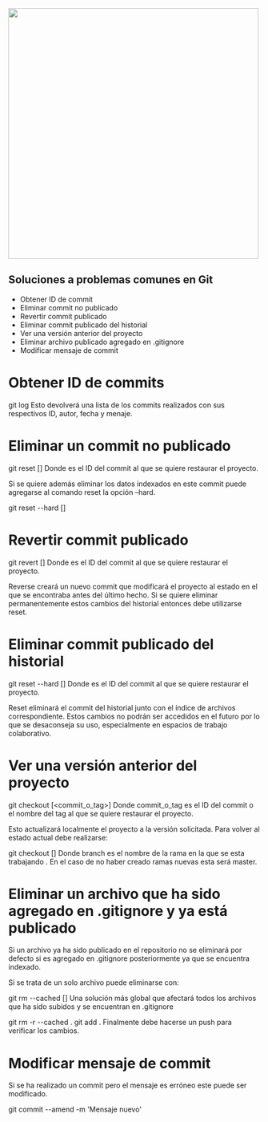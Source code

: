 <img src="../img/github_PNG15.png" width="500">


## Soluciones a problemas comunes en Git

* Obtener ID de commit
* Eliminar commit no publicado
* Revertir commit publicado
* Eliminar commit publicado del historial
* Ver una versión anterior del proyecto
* Eliminar archivo publicado agregado en .gitignore
* Modificar mensaje de commit


# Obtener ID de commits
git log
Esto devolverá una lista de los commits realizados con sus respectivos ID, autor, fecha y menaje.

# Eliminar un commit no publicado
git reset [<commit>]
Donde <commit> es el ID del commit al que se quiere restaurar el proyecto.

Si se quiere además eliminar los datos indexados en este commit puede agregarse al comando reset la opción –hard.

git reset --hard [<commit>]
# Revertir commit publicado
git revert [<commit>]
Donde <commit> es el ID del commit al que se quiere restaurar el proyecto.

Reverse creará un nuevo commit que modificará el proyecto al estado en el que se encontraba antes del último hecho. Si se quiere eliminar permanentemente estos cambios del historial entonces debe utilizarse reset.

# Eliminar commit publicado del historial
git reset --hard [<commit>]
Donde <commit> es el ID del commit al que se quiere restaurar el proyecto.

Reset eliminará el commit del historial junto con el índice de archivos correspondiente. Estos cambios no podrán ser accedidos en el futuro por lo que se desaconseja su uso, especialmente en espacios de trabajo colaborativo.

# Ver una versión anterior del proyecto
git checkout [<commit_o_tag>]
Donde commit_o_tag es el ID del commit o el nombre del tag al que se quiere restaurar el proyecto.

Esto actualizará localmente el proyecto a la versión solicitada. Para volver al estado actual debe realizarse:

git checkout [<branch>]
Donde branch es el nombre de la rama en la que se esta trabajando . En el caso de no haber creado ramas nuevas esta será master.

# Eliminar un archivo que ha sido agregado en .gitignore y ya está publicado
Si un archivo ya ha sido publicado en el repositorio no se eliminará por defecto si es agregado en .gitignore posteriormente ya que se encuentra indexado.

Si se trata de un solo archivo puede eliminarse con:

git rm --cached [<nombrearchivo>]
Una solución más global que afectará todos los archivos que ha sido subidos y se encuentran en .gitignore

git rm -r --cached .
git add .
Finalmente debe hacerse un push para verificar los cambios.

# Modificar mensaje de commit
Si se ha realizado un commit pero el mensaje es erróneo este puede ser modificado.

git commit --amend -m 'Mensaje nuevo'